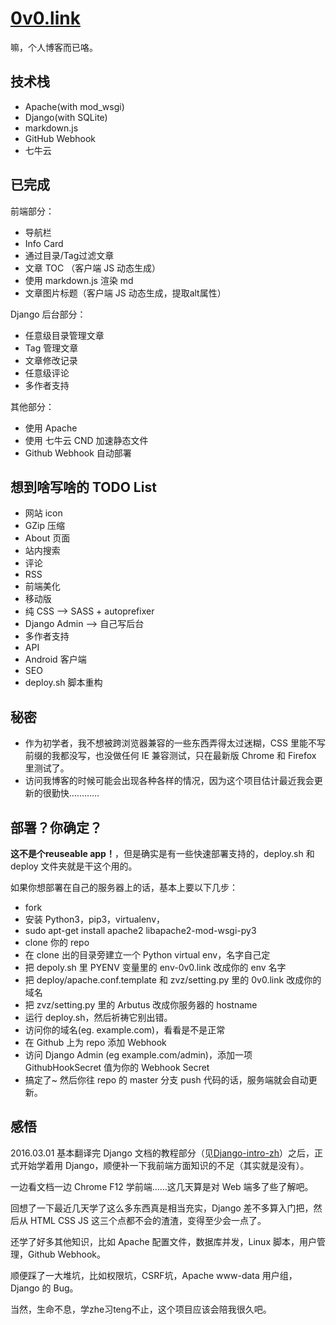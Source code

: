 # [0v0.link](http://0v0.link)

嘛，个人博客而已咯。

## 技术栈

- Apache(with mod_wsgi)
- Django(with SQLite)
- markdown.js
- GitHub Webhook
- 七牛云

## 已完成

前端部分：

- 导航栏
- Info Card
- 通过目录/Tag过滤文章
- 文章 TOC （客户端 JS 动态生成）
- 使用 markdown.js 渲染 md
- 文章图片标题（客户端 JS 动态生成，提取alt属性）

Django 后台部分：

- 任意级目录管理文章
- Tag 管理文章
- 文章修改记录
- 任意级评论
- 多作者支持

其他部分：

- 使用 Apache
- 使用 七牛云 CND 加速静态文件
- Github Webhook 自动部署

## 想到啥写啥的 TODO List

- 网站 icon
- GZip 压缩
- About 页面
- 站内搜索
- 评论
- RSS
- 前端美化
- 移动版
- 纯 CSS --> SASS + autoprefixer
- Django Admin --> 自己写后台
- 多作者支持
- API
- Android 客户端
- SEO
- deploy.sh 脚本重构

## 秘密

- 作为初学者，我不想被跨浏览器兼容的一些东西弄得太过迷糊，CSS 里能不写前缀的我都没写，也没做任何 IE 兼容测试，只在最新版 Chrome 和 Firefox 里测试了。
- 访问我博客的时候可能会出现各种各样的情况，因为这个项目估计最近我会更新的很勤快…………

## 部署？你确定？

**这不是个reuseable app！**，但是确实是有一些快速部署支持的，deploy.sh 和 deploy 文件夹就是干这个用的。

如果你想部署在自己的服务器上的话，基本上要以下几步：

- fork
- 安装 Python3，pip3，virtualenv，
- sudo apt-get install apache2 libapache2-mod-wsgi-py3
- clone 你的 repo
- 在 clone 出的目录旁建立一个 Python virtual env，名字自己定
- 把 depoly.sh 里 PYENV 变量里的 env-0v0.link 改成你的 env 名字
- 把 deploy/apache.conf.template 和 zvz/setting.py 里的 0v0.link 改成你的域名
- 把 zvz/setting.py 里的 Arbutus 改成你服务器的 hostname
- 运行 deploy.sh，然后祈祷它别出错。
- 访问你的域名(eg. example.com)，看看是不是正常
- 在 Github 上为 repo 添加 Webhook
- 访问 Django Admin (eg example.com/admin)，添加一项 GithubHookSecret 值为你的 Webhook Secret
- 搞定了~ 然后你往 repo 的 master 分支 push 代码的话，服务端就会自动更新。


## 感悟

2016.03.01 基本翻译完 Django 文档的教程部分（见[Django-intro-zh](https://github.com/7sDream/django-intro-zh)）之后，正式开始学着用 Django，顺便补一下我前端方面知识的不足（其实就是没有）。

一边看文档一边 Chrome F12 学前端……这几天算是对 Web 端多了些了解吧。

回想了一下最近几天学了这么多东西真是相当充实，Django 差不多算入门把，然后从 HTML CSS JS 这三个点都不会的渣渣，变得至少会一点了。

还学了好多其他知识，比如 Apache 配置文件，数据库并发，Linux 脚本，用户管理，Github Webhook。

顺便踩了一大堆坑，比如权限坑，CSRF坑，Apache www-data 用户组，Django 的 Bug。

当然，生命不息，学zhe习teng不止，这个项目应该会陪我很久吧。
